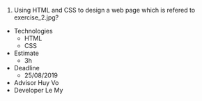 1. Using HTML and CSS to design a web page which is refered to exercise_2.jpg?

- Technologies
  + HTML
  + CSS
- Estimate
  + 3h
- Deadline
  + 25/08/2019
- Advisor
  Huy Vo
- Developer
  Le My